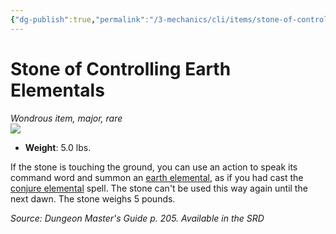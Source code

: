 ```yaml
---
{"dg-publish":true,"permalink":"/3-mechanics/cli/items/stone-of-controlling-earth-elementals/","tags":["ttrpg-cli/compendium/src/5e/dmg","ttrpg-cli/item/rarity/rare","ttrpg-cli/item/tier/major"]}
---
```


# Stone of Controlling Earth Elementals
*Wondrous item, major, rare*  
![](3-Mechanics/CLI/items/img/stone-of-controlling-earth-elementals.webp#right)

- **Weight**: 5.0 lbs.

If the stone is touching the ground, you can use an action to speak its command word and summon an [earth elemental](3-Mechanics/CLI/bestiary/elemental/earth-elemental.md), as if you had cast the [conjure elemental](3-Mechanics/CLI/spells/conjure-elemental.md) spell. The stone can't be used this way again until the next dawn. The stone weighs 5 pounds.

*Source: Dungeon Master's Guide p. 205. Available in the <span title='Systems Reference Document (5.1)'>SRD</span>*